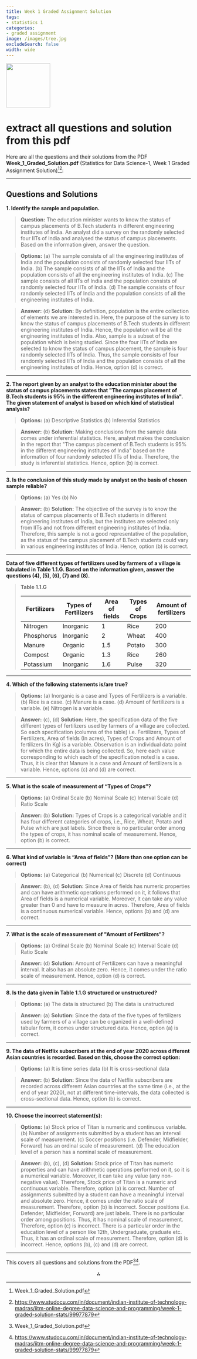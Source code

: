 ```yaml
---
title: Week 1 Graded Assignment Solution
tags:
- statistics 1
categories:
- graded assignment
image: /images/tree.jpg
excludeSearch: false
width: wide
---
```


<img src="https://r2cdn.perplexity.ai/pplx-full-logo-primary-dark%402x.png" class="logo" width="120"/>

# extract all questions and solution from this pdf

Here are all the questions and their solutions from the PDF **Week_1_Graded_Solution.pdf** (Statistics for Data Science-1, Week 1 Graded Assignment Solution)[^1][^4]:

---

## Questions and Solutions

**1. Identify the sample and population.**

> **Question:**
> The education minister wants to know the status of campus placements of B.Tech students in different engineering institutes of India. An analyst did a survey on the randomly selected four IITs of India and analysed the status of campus placements. Based on the information given, answer the question.

> **Options:**
> (a) The sample consists of all the engineering institutes of India and the population consists of randomly selected four IITs of India.
> (b) The sample consists of all the IITs of India and the population consists of all the engineering institutes of India.
> (c) The sample consists of all IITs of India and the population consists of randomly selected four IITs of India.
> (d) The sample consists of four randomly selected IITs of India and the population consists of all the engineering institutes of India.

> **Answer:** (d)
> **Solution:**
> By definition, population is the entire collection of elements we are interested in. Here, the purpose of the survey is to know the status of campus placements of B.Tech students in different engineering institutes of India. Hence, the population will be all the engineering institutes of India.
> Also, sample is a subset of the population which is being studied. Since the four IITs of India are selected to know the status of campus placement, the sample is four randomly selected IITs of India.
> Thus, the sample consists of four randomly selected IITs of India and the population consists of all the engineering institutes of India.
> Hence, option (d) is correct.

---

**2. The report given by an analyst to the education minister about the status of campus placements states that "The campus placement of B.Tech students is 95% in the different engineering institutes of India". The given statement of analyst is based on which kind of statistical analysis?**

> **Options:**
> (a) Descriptive Statistics
> (b) Inferential Statistics

> **Answer:** (b)
> **Solution:**
> Making conclusions from the sample data comes under inferential statistics. Here, analyst makes the conclusion in the report that "The campus placement of B.Tech students is 95% in the different engineering institutes of India" based on the information of four randomly selected IITs of India. Therefore, the study is inferential statistics.
> Hence, option (b) is correct.

---

**3. Is the conclusion of this study made by analyst on the basis of chosen sample reliable?**

> **Options:**
> (a) Yes
> (b) No

> **Answer:** (b)
> **Solution:**
> The objective of the survey is to know the status of campus placements of B.Tech students in different engineering institutes of India, but the institutes are selected only from IITs and not from different engineering institutes of India. Therefore, this sample is not a good representative of the population, as the status of the campus placement of B.Tech students could vary in various engineering institutes of India.
> Hence, option (b) is correct.

---

**Data of five different types of fertilizers used by farmers of a village is tabulated in Table 1.1.G. Based on the information given, answer the questions (4), (5), (6), (7) and (8).**

> **Table 1.1.G**
>
> | Fertilizers | Types of Fertilizers | Area of fields | Types of Crops | Amount of fertilizers |
> |-------------|---------------------|---------------|---------------|----------------------|
> | Nitrogen    | Inorganic           | 1             | Rice          | 200                  |
> | Phosphorus  | Inorganic           | 2             | Wheat         | 400                  |
> | Manure      | Organic             | 1.5           | Potato        | 300                  |
> | Compost     | Organic             | 1.3           | Rice          | 260                  |
> | Potassium   | Inorganic           | 1.6           | Pulse         | 320                  |

---

**4. Which of the following statements is/are true?**

> **Options:**
> (a) Inorganic is a case and Types of Fertilizers is a variable.
> (b) Rice is a case.
> (c) Manure is a case.
> (d) Amount of fertilizers is a variable.
> (e) Nitrogen is a variable.

> **Answer:** (c), (d)
> **Solution:**
> Here, the specification data of the five different types of fertilizers used by farmers of a village are collected. So each specification (columns of the table) i.e. Fertilizers, Types of Fertilizers, Area of fields (In acres), Types of Crops and Amount of fertilizers (In Kg) is a variable.
> Observation is an individual data point for which the entire data is being collected. So, here each value corresponding to which each of the specification noted is a case.
> Thus, it is clear that Manure is a case and Amount of fertilizers is a variable.
> Hence, options (c) and (d) are correct.

---

**5. What is the scale of measurement of “Types of Crops”?**

> **Options:**
> (a) Ordinal Scale
> (b) Nominal Scale
> (c) Interval Scale
> (d) Ratio Scale

> **Answer:** (b)
> **Solution:**
> Types of Crops is a categorical variable and it has four different categories of crops, i.e., Rice, Wheat, Potato and Pulse which are just labels.
> Since there is no particular order among the types of crops, it has nominal scale of measurement.
> Hence, option (b) is correct.

---

**6. What kind of variable is “Area of fields”? (More than one option can be correct)**

> **Options:**
> (a) Categorical
> (b) Numerical
> (c) Discrete
> (d) Continuous

> **Answer:** (b), (d)
> **Solution:**
> Since Area of fields has numeric properties and can have arithmetic operations performed on it, it follows that Area of fields is a numerical variable. Moreover, it can take any value greater than 0 and have to measure in acres. Therefore, Area of fields is a continuous numerical variable.
> Hence, options (b) and (d) are correct.

---

**7. What is the scale of measurement of "Amount of Fertilizers"?**

> **Options:**
> (a) Ordinal Scale
> (b) Nominal Scale
> (c) Interval Scale
> (d) Ratio Scale

> **Answer:** (d)
> **Solution:**
> Amount of Fertilizers can have a meaningful interval. It also has an absolute zero. Hence, it comes under the ratio scale of measurement.
> Hence, option (d) is correct.

---

**8. Is the data given in Table 1.1.G structured or unstructured?**

> **Options:**
> (a) The data is structured
> (b) The data is unstructured

> **Answer:** (a)
> **Solution:**
> Since the data of the five types of fertilizers used by farmers of a village can be organized in a well-defined tabular form, it comes under structured data.
> Hence, option (a) is correct.

---

**9. The data of Netflix subscribers at the end of year 2020 across different Asian countries is recorded. Based on this, choose the correct option:**

> **Options:**
> (a) It is time series data
> (b) It is cross-sectional data

> **Answer:** (b)
> **Solution:**
> Since the data of Netflix subscribers are recorded across different Asian countries at the same time (i.e., at the end of year 2020), not at different time-intervals, the data collected is cross-sectional data.
> Hence, option (b) is correct.

---

**10. Choose the incorrect statement(s):**

> **Options:**
> (a) Stock price of Titan is numeric and continuous variable.
> (b) Number of assignments submitted by a student has an interval scale of measurement.
> (c) Soccer positions (i.e. Defender, Midfielder, Forward) has an ordinal scale of measurement.
> (d) The education level of a person has a nominal scale of measurement.

> **Answer:** (b), (c), (d)
> **Solution:**
> Stock price of Titan has numeric properties and can have arithmetic operations performed on it, so it is a numerical variable. Moreover, it can take any value (any non-negative value). Therefore, Stock price of Titan is a numeric and continuous variable. Therefore, option (a) is correct.
> Number of assignments submitted by a student can have a meaningful interval and absolute zero. Hence, it comes under the ratio scale of measurement. Therefore, option (b) is incorrect.
> Soccer positions (i.e. Defender, Midfielder, Forward) are just labels. There is no particular order among positions. Thus, it has nominal scale of measurement. Therefore, option (c) is incorrect.
> There is a particular order in the education level of a person like 12th, Undergraduate, graduate etc. Thus, it has an ordinal scale of measurement. Therefore, option (d) is incorrect.
> Hence, options (b), (c) and (d) are correct.

---

This covers all questions and solutions from the PDF[^1][^4].

<div style="text-align: center">⁂</div>

[^1]: Week_1_Graded_Solution.pdf

[^2]: https://gradedassignments.github.io/iit-madras-graded-assignments/

[^3]: https://www.scribd.com/document/569983868/Week-1-Graded-Quiz-on-Solution-pdf

[^4]: https://www.studocu.com/in/document/indian-institute-of-technology-madras/iitm-online-degree-data-science-and-programming/week-1-graded-solution-stats/99977879

[^5]: https://www.studocu.com/in/document/indian-institute-of-technology-madras/computational-thinking/w1ga-jan23-solution-week-1-graded-assignment/48793086

[^6]: https://www.youtube.com/watch?v=vRyW9HCguqo

[^7]: https://iitmdatascience.com/ga

[^8]: https://www.scribd.com/document/677575815/JAVA-Week-1-GA

[^9]: https://www.youtube.com/watch?v=40LhqX_M6WI

[^10]: https://www.onlinedegree.iitm.ac.in/assets/pdf/week1/BSCMA1001_Week1_Assignment_Solution.pdf

[^11]: https://gradedassignments.github.io/maths-week-1-graded-assignments-iit-madras/

